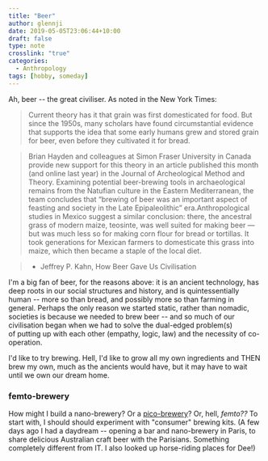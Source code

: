 ```yaml
---
title: "Beer"
author: glennji
date: 2019-05-05T23:06:44+10:00
draft: false
type: note
crosslink: "true"
categories:
  - Anthropology
tags: [hobby, someday]
---
```

Ah, beer -- the great civiliser. As noted in the New York Times:

> Current theory has it that grain was first domesticated for food. But since the 1950s, many scholars have found circumstantial evidence that supports the idea that some early humans grew and stored grain for beer, even before they cultivated it for bread.

> Brian Hayden and colleagues at Simon Fraser University in Canada provide new support for this theory in an article published this month (and online last year) in the Journal of Archeological Method and Theory. Examining potential beer-brewing tools in archaeological remains from the Natufian culture in the Eastern Mediterranean, the team concludes that “brewing of beer was an important aspect of feasting and society in the Late Epipaleolithic” era.Anthropological studies in Mexico suggest a similar conclusion: there, the ancestral grass of modern maize, teosinte, was well suited for making beer — but was much less so for making corn flour for bread or tortillas. It took generations for Mexican farmers to domesticate this grass into maize, which then became a staple of the local diet.

> - Jeffrey P. Kahn, How Beer Gave Us Civilisation

I'm a big fan of beer, for the reasons above: it is an ancient technology, has deep roots in our social structures and history, and is quintessentially human -- more so than bread, and possibly more so than farming in general. Perhaps the only reason we started static, rather than nomadic, societies is because we needed to brew beer -- and so much of our civilisation began when we had to solve the dual-edged problem(s) of putting up with each other (empathy, logic, law) and the necessity of co-operation.

I'd like to try brewing. Hell, I'd like to grow all my own ingredients and THEN brew my own, much as the ancients would have, but it may have to wait until we own our dream home.

### femto-brewery

How might I build a nano-brewery? Or a [pico-brewery](/projects/picobrewery)? Or, hell, _femto??_ To start with, I should should experiment with "consumer" brewing kits. (A few days ago I had a daydream -- opening a bar and nano-brewery in Paris, to share delicious Australian craft beer with the Parisians. Something completely different from IT. I also looked up horse-riding places for Dee!)

